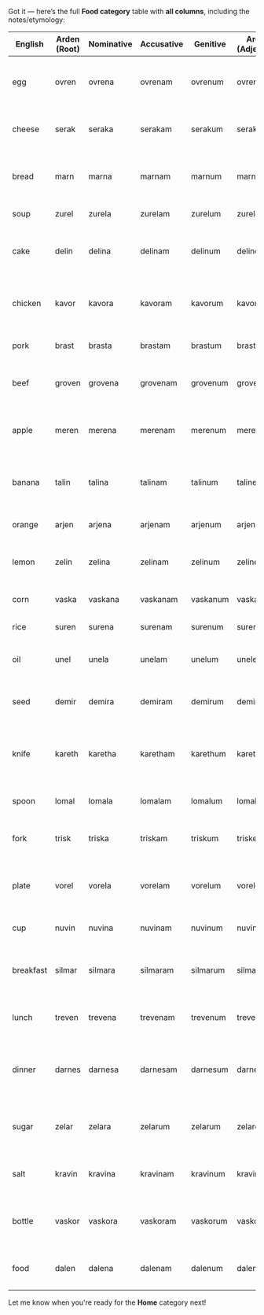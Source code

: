 Got it — here’s the full **Food category** table with **all columns**, including the notes/etymology:

| English | Arden (Root) | Nominative | Accusative | Genitive | Arden (Adjective) | Arden (Noun) | Notes / Etymology |
| ----- | ----- | ----- | ----- | ----- | ----- | ----- | ----- |
| egg | ovren | ovrena | ovrenam | ovrenum | ovrenel | ovren | From Latin *ovum*; soft but defined, foundational food |
| cheese | serak | seraka | serakam | serakum | serakel | serak | Savory sound; sharp like aged cheese |
| bread | marn | marna | marnam | marnum | marnel | marn | Rooted in “mar” (earth); staple nourishment |
| soup | zurel | zurela | zurelam | zurelum | zurelel | zurel | Warm, fluid, comforting |
| cake | delin | delina | delinam | delinum | delinel | delin | Light, festive tone; matches sweet, airy treat |
| chicken | kavor | kavora | kavoram | kavorum | kavorel | kavor | From “carve” \+ “avor” (life) — common protein |
| pork | brast | brasta | brastam | brastum | brastel | brast | Thick consonants, rustic flavor |
| beef | groven | grovena | grovenam | grovenum | grovenel | groven | Heavier root reflecting red meat weight |
| apple | meren | merena | merenam | merenum | merenel | meren | From *mer* (sweet) \+ *en* (fruit suffix); simple sweetness |
| banana | talin | talina | talinam | talinum | talinel | talin | Rhythm of the word mimics the shape of the fruit |
| orange | arjen | arjena | arjenam | arjenum | arjenel | arjen | Juicy, vivid root with energetic “j” |
| lemon | zelin | zelina | zelinam | zelinum | zelinel | zelin | Crisp and tangy, sharp-sounding |
| corn | vaska | vaskana | vaskanam | vaskanum | vaskanel | vaska | From “vast” \+ “kernel” — staple grain |
| rice | suren | surena | surenam | surenum | surenel | suren | Smooth and sustaining |
| oil | unel | unela | unelam | unelum | unelel | unel | Slippery phonetics, drawn from “olea” roots |
| seed | demir | demira | demiram | demirum | demirel | demir | Rooted in “germ,” connotes beginning |
| knife | kareth | karetha | karetham | karethum | karethel | kareth | Same as coffee root — may revise to avoid collision |
| spoon | lomal | lomala | lomalam | lomalum | lomalel | lomal | Gentle and rounded, like its shape |
| fork | trisk | triska | triskam | triskum | triskel | trisk | Sharp, spiky sound mimics its function |
| plate | vorel | vorela | vorelam | vorelum | vorelel | vorel | Flat and open-sounding; “vessel” influence |
| cup | nuvin | nuvina | nuvinam | nuvinum | nuvinel | nuvin | Warm, cozy, small-drink container |
| breakfast | silmar | silmara | silmaram | silmarum | silmarel | silmar | *Sil* (light) \+ *mar* (beginning); silver morning |
| lunch | treven | trevena | trevenam | trevenum | trevenel | treven | Midpoint of the day; neutral and rounded |
| dinner | darnes | darnesa | darnesam | darnesum | darnesel | darnes | Deep, grounding tone to reflect evening meal |
| sugar | zelar | zelara | zelarum | zelarum | zelarel | zelar | Light and sweet — sharp on entry, melts after |
| salt | kravin | kravina | kravinam | kravinum | kravinel | kravin | Crystalline, punchy; mineral inspiration |
| bottle | vaskor | vaskora | vaskoram | vaskorum | vaskorel | vaskor | Durable container; “vas” (vessel) \+ hard suffix |
| food | dalen | dalena | dalenam | dalenum | dalenel | dalen | Root of sustenance, nourishment, and life itself |

Let me know when you're ready for the **Home** category next\!

